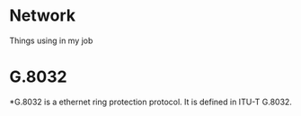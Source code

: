 # Network
 Things using in my job
 
# G.8032
 *G.8032 is a ethernet ring protection protocol. It is defined in ITU-T G.8032.
